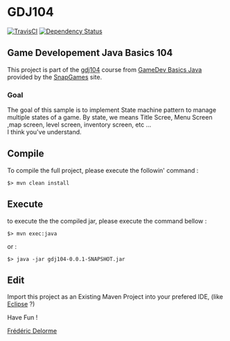 # GDJ104

[![TravisCI](https://travis-ci.org/SnapGames/gdj104.svg?branch=develop)](https://travis-ci.org/SnapGames/gdj104 "open the TravisCI compilation trend") [![Dependency Status](https://www.versioneye.com/user/projects/59b96ed76725bd004960a6c8/badge.svg?style=flat-square)](https://www.versioneye.com/user/projects/59b96ed76725bd004960a6c8 "Go and visit VersionEye")

## Game Developement Java Basics 104

This project is part of the [gdj104](https://classroom.google.com/c/NzI2ODQ3NjU2MFpa/t/NzI2Nzg0MjgxNFpa) course from [GameDev Basics
Java](https://classroom.google.com/c/NzI2ODQ3NjU2MFpa "Open the official on-line course") 
provided by the [SnapGames](http://snapgames.fr) site. 

### Goal

The goal of this sample is to implement State machine pattern to manage multiple states of a game. By state, we means Title Scree, Menu Screen ,map screen, level screen, inventory screen, etc ...  
I think you've understand.

## Compile

To compile the full project, please execute the followin' command :

    $> mvn clean install


## Execute

to execute the the compiled jar, please execute the command bellow :

    $> mvn exec:java

or :

    $> java -jar gdj104-0.0.1-SNAPSHOT.jar

## Edit

Import this project as an Existing Maven Project into your prefered IDE, 
(like [Eclipse](http://www.eclipse.org/downloads "open the eclipse official web download page") ?)




Have Fun !

[Frédéric Delorme](mailto:contact@snapgames.fr?subject=gdj104 "send a mail to your tutor")
